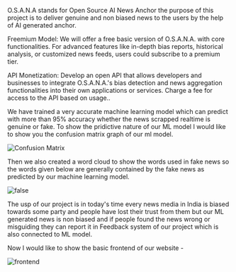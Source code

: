 O.S.A.N.A  stands for Open Source AI News Anchor the purpose of this project is to deliver genuine and non biased news to the users by the help of AI generated anchor.

Freemium Model:  We will offer a free basic version of O.S.A.N.A. with core functionalities. For advanced features like in-depth bias reports, historical analysis, or customized news feeds, users could subscribe to a premium tier.

API Monetization: Develop an open API that allows developers and businesses to integrate O.S.A.N.A.'s bias detection and news aggregation functionalities into their own applications or services. Charge a fee for access to the API based on usage..

We have trained a very accurate machine learning model which can predict with more than 95% accuracy whether the news scrapped realtime is genuine or fake. To show the pridictive nature of our ML model I would like to show you the confusion matrix graph of our ml model.

![Confusion Matrix](https://github.com/Naveen-NaS/O.S.A.N.A./assets/122593924/b02b9313-7229-41e6-9213-a711b3dd478d)

Then we also created a word cloud to show the words used in fake news so the words given below are generally contained by the fake news as predicted by our machine learning model.

![false](https://github.com/Naveen-NaS/O.S.A.N.A./assets/122593924/dc9e3e1a-d33f-4f02-b6c5-86d850e1c90d)

The usp of our project is in today's time every news media in India is biased towards some party and people have lost their trust from them but our ML generated news is non biased and if people found the news wrong or misguiding they can report it in Feedback system of our project which is also connected to ML model.

Now I would like to show the basic frontend of our website -

![frontend](https://github.com/Naveen-NaS/O.S.A.N.A./assets/122593924/5f915b78-eb37-4842-b413-a09e176eaa57)




